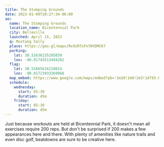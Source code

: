 ```yaml
---
title: The Stomping Grounds
date: 2023-01-09T20:27:34-06:00
ao:
  name: The Stomping Grounds
  location_name: Bicentennial Park
  city: Belleville
  launched: April 15, 2022
  q: Mustang Sally
  place: https://goo.gl/maps/Rx9zRTsFn7WYDMCK7
  parking:
    lat: 38.51636235295039
    lon: -90.01743513494282
  flag:
    lat: 38.51665616218814
    lon: -90.01723933369968
  map_embed: https://www.google.com/maps/embed?pb=!1m10!1m8!1m3!1d793.6496223235612!2d-90.01757326869652!3d38.51633192263939!3m2!1i1024!2i768!4f13.1!5e1!3m2!1sen!2sus!4v1673546554219!5m2!1sen!2sus
  schedule:
    wednesday:
      start: 05:30
      duration: 45m
    friday:
      start: 05:30
      duration: 45m
---
```

Just because workouts are held at Bicentennial Park, it doesn't mean all exercises require 200 reps.
But don't be surprised if 200 makes a few appearances here and there.
With plenty of amenities like nature trails and even disc golf, beatdowns are sure to be creative here.
